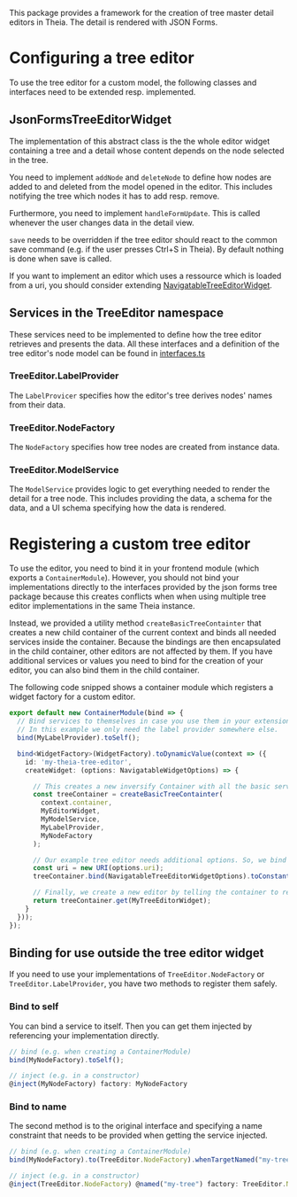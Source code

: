 This package provides a framework for the creation of tree master detail editors in Theia.
The detail is rendered with JSON Forms.

# Configuring a tree editor
To use the tree editor for a custom model, the following classes and interfaces need to be extended resp. implemented.

## JsonFormsTreeEditorWidget
The implementation of this abstract class is the the whole editor widget containing a tree and a detail
whose content depends on the node selected in the tree.

You need to implement `addNode` and `deleteNode` to define how nodes are added to and deleted from the model opened in the editor.
This includes notifying the tree which nodes it has to add resp. remove.

Furthermore, you need to implement `handleFormUpdate`. This is called whenever the user changes data in the detail view.

`save` needs to be overridden if the tree editor should react to the common save command (e.g. if the user presses Ctrl+S in Theia).
By default nothing is done when save is called.

If you want to implement an editor which uses a ressource which is loaded from a uri,
you should consider extending [NavigatableTreeEditorWidget](src/browser/navigatable-tree-editor-widget.ts).

## Services in the TreeEditor namespace
These services need to be implemented to define how the tree editor retrieves and presents the data.
All these interfaces and a definition of the tree editor's node model can be found in
[interfaces.ts](src/browser/interfaces.ts)

### TreeEditor.LabelProvider
The `LabelProvicer` specifies how the editor's tree derives nodes' names from their data.

### TreeEditor.NodeFactory
The `NodeFactory` specifies how tree nodes are created from instance data.

### TreeEditor.ModelService
The `ModelService` provides logic to get everything needed to render the detail for a tree node.
This includes providing the data, a schema for the data, and a UI schema specifying how the data is rendered.

# Registering a custom tree editor
To use the editor, you need to bind it in your frontend module (which exports a `ContainerModule`).
However, you should not bind your implementations directly to the interfaces provided
by the json forms tree package because this creates conflicts when when using multiple tree editor implementations in the same Theia instance.

Instead, we provided a utility method `createBasicTreeContainter` that creates a new child container of the current context
and binds all needed services inside the container.
Because the bindings are then encapsulated in the child container, other editors are not affected by them.
If you have additional services or values you need to bind for the creation of your editor,
you can also bind them in the child container.

The following code snipped shows a container module which registers a widget factory for a custom editor.

```typescript
export default new ContainerModule(bind => {
  // Bind services to themselves in case you use them in your extension outside of the editor, too.
  // In this example we only need the label provider somewhere else.
  bind(MyLabelProvider).toSelf();

  bind<WidgetFactory>(WidgetFactory).toDynamicValue(context => ({
    id: 'my-theia-tree-editor',
    createWidget: (options: NavigatableWidgetOptions) => {

      // This creates a new inversify Container with all the basic services needed for a theia tree editor.
      const treeContainer = createBasicTreeContainter(
        context.container,
        MyEditorWidget,
        MyModelService,
        MyLabelProvider,
        MyNodeFactory
      );

      // Our example tree editor needs additional options. So, we bind them in the container created before
      const uri = new URI(options.uri);
      treeContainer.bind(NavigatableTreeEditorWidgetOptions).toConstantValue({ uri });

      // Finally, we create a new editor by telling the container to retrieve an instance of our editor implementation
      return treeContainer.get(MyTreeEditorWidget);
    }
  }));
});
```

## Binding for use outside the tree editor widget
If you need to use your implementations of `TreeEditor.NodeFactory` or `TreeEditor.LabelProvider`,
you have two methods to register them safely.

### Bind to self
You can bind a service to itself. Then you can get them injected by referencing your implementation directly.
```typescript
// bind (e.g. when creating a ContainerModule)
bind(MyNodeFactory).toSelf();

// inject (e.g. in a constructor)
@inject(MyNodeFactory) factory: MyNodeFactory
```

### Bind to name
The second method is to the original interface and specifying a name constraint that needs to be provided when getting the service injected.
```typescript
// bind (e.g. when creating a ContainerModule)
bind(MyNodeFactory).to(TreeEditor.NodeFactory).whenTargetNamed("my-tree");

// inject (e.g. in a constructor)
@inject(TreeEditor.NodeFactory) @named("my-tree") factory: TreeEditor.NodeFactory
```
